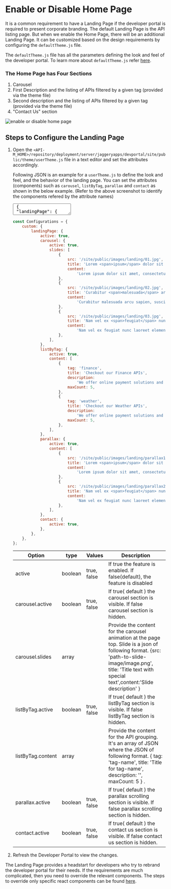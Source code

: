 # Enable or Disable Home Page

It is a common requirement to have a Landing Page if the developer portal is required to present corporate branding. The default Landing Page is the API listing page. But when we enable the Home Page, there will be an additional Landing Page. It can be customized based on the design requirements by configuring the `defaultTheme.js` file.

The `defaultTheme.js` file has all the parameters defining the look and feel of the developer portal. To learn more about `defaultTheme.js` refer [here]({{base_path}}/reference/customize-product/customizations/customizing-the-developer-portal/overriding-developer-portal-theme/#global-theming).

### The Home Page has Four Sections
1. Carousel
2. First Description and the listing of APIs filtered by a given tag (provided via the theme file)
3. Second description and the listing of APIs filtered by a given tag (provided via the theme file)
4. "Contact Us" section

 ![enable or disable home page]({{base_path}}/assets/img/learn/enable-or-disable-home-page.png) 

## Steps to Configure the Landing Page

1. Open the `<API-M_HOME>/repository/deployment/server/jaggeryapps/devportal/site/public/theme/userTheme.js` file in a text editor and set the attributes accordingly.

    Following JSON is an example for a `userTheme.js` to define the look and feel, and the behavior of the landing page. You can set the attributes (components) such as `carousel`, `listByTag`, `parallax` and `contact` as shown in the below example. (Refer to the above screenshot to identify the components refered by the attribute names)

    <div>
    <div class="jsonTreeOutput"></div>
    <textarea class="jsonTreeInput" data-level="2">
    {
    "landingPage": {
          "active": true,
          "carousel": {
            "active": true,
            "slides": [
              {
                "src": "/site/public/images/landing/01.jpg",
                "title": "Lorem <span>ipsum</span> dolor sit amet",
                "content": "Lorem ipsum dolor sit amet, consectetur adipiscing elit. Integer felis lacus, placerat vel condimentum in, porta a urna. Suspendisse dolor diam, vestibulum at molestie dapibus, semper eget ex. Morbi sit amet euismod tortor."
              },
              {
                "src": "/site/public/images/landing/02.jpg",
                "title": "Curabitur <span>malesuada</span> arcu sapien",
                "content": "Curabitur malesuada arcu sapien, suscipit egestas purus efficitur vitae. Etiam vulputate hendrerit venenatis. "
              },
              {
                "src": "/site/public/images/landing/03.jpg",
                "title": "Nam vel ex <span>feugiat</span> nunc laoreet",
                "content": "Nam vel ex feugiat nunc laoreet elementum. Duis sed nibh condimentum, posuere risus a, mollis diam. Vivamus ultricies, augue id pulvinar semper, mauris lorem bibendum urna, eget tincidunt quam ex ut diam."
              }
            ]
          },
          "listByTag": {
            "active": true,
            "content": [
              {
                "tag": "finance",
                "title": "Checkout our Finance APIs",
                "description": "We offers online payment solutions and has more than 123 million customers worldwide. The WSO2 Finane API makes powerful functionality available to developers by exposing various features of our platform. Functionality includes but is not limited to invoice management, transaction processing and account management.",
                "maxCount": 5
              },
              {
                "tag": "weather",
                "title": "Checkout our Weather APIs",
                "description": "We offers online payment solutions and has more than 123 million customers worldwide. The WSO2 Finane API makes powerful functionality available to developers by exposing various features of our platform. Functionality includes but is not limited to invoice management, transaction processing and account management.",
                "maxCount": 5
              }
            ]
          },
          "parallax": {
            "active": true,
            "content": [
              {
                "src": "/site/public/images/landing/parallax1.jpg",
                "title": "Lorem <span>ipsum</span> dolor sit amet",
                "content": "Lorem ipsum dolor sit amet, consectetur adipiscing elit. Integer felis lacus, placerat vel condimentum in, porta a urna. Suspendisse dolor diam, vestibulum at molestie dapibus, semper eget ex. Morbi sit amet euismod tortor."
              },
              {
                "src": "/site/public/images/landing/parallax2.jpg",
                "title": "Nam vel ex <span>feugiat</span> nunc laoreet",
                "content": "Nam vel ex feugiat nunc laoreet elementum. Duis sed nibh condimentum, posuere risus a, mollis diam. Vivamus ultricies, augue id pulvinar semper, mauris lorem bibendum urna, eget tincidunt quam ex ut diam."
              }
            ]
          },
          "contact": {
            "active": true
          }
        }}
    </textarea>
    </div>

    ``` js
    const Configurations = {
        custom: {
            landingPage: {
                active: true,
                carousel: {
                    active: true,
                    slides: [
                        {
                            src: '/site/public/images/landing/01.jpg',
                            title: 'Lorem <span>ipsum</span> dolor sit amet',
                            content:
                                'Lorem ipsum dolor sit amet, consectetur adipiscing elit. Integer felis lacus, placerat vel condimentum in, porta a urna. Suspendisse dolor diam, vestibulum at molestie dapibus, semper eget ex. Morbi sit amet euismod tortor.',
                        },
                        {
                            src: '/site/public/images/landing/02.jpg',
                            title: 'Curabitur <span>malesuada</span> arcu sapien',
                            content:
                                'Curabitur malesuada arcu sapien, suscipit egestas purus efficitur vitae. Etiam vulputate hendrerit venenatis. ',
                        },
                        {
                            src: '/site/public/images/landing/03.jpg',
                            title: 'Nam vel ex <span>feugiat</span> nunc laoreet',
                            content:
                                'Nam vel ex feugiat nunc laoreet elementum. Duis sed nibh condimentum, posuere risus a, mollis diam. Vivamus ultricies, augue id pulvinar semper, mauris lorem bibendum urna, eget tincidunt quam ex ut diam.',
                        },
                    ],
                },
                listByTag: {
                    active: true,
                    content: [
                        {
                            tag: 'finance',
                            title: 'Checkout our Finance APIs',
                            description:
                                'We offer online payment solutions and have more than 123 million customers worldwide. The WSO2 Finance API makes powerful functionality available to developers by exposing various features of our platform. Functionality includes but is not limited to invoice management, transaction processing, and account management.',
                            maxCount: 5,
                        },
                        {
                            tag: 'weather',
                            title: 'Checkout our Weather APIs',
                            description:
                                'We offer online payment solutions and have more than 123 million customers worldwide. The WSO2 Finance API makes powerful functionality available to developers by exposing various features of our platform. Functionality includes but is not limited to invoice management, transaction processing, and account management.',
                            maxCount: 5,
                        },
                    ],
                },
                parallax: {
                    active: true,
                    content: [
                        {
                            src: '/site/public/images/landing/parallax1.jpg',
                            title: 'Lorem <span>ipsum</span> dolor sit amet',
                            content:
                                'Lorem ipsum dolor sit amet, consectetur adipiscing elit. Integer felis lacus, placerat vel condimentum in, porta a urna. Suspendisse dolor diam, vestibulum at molestie dapibus, semper eget ex. Morbi sit amet euismod tortor.',
                        },
                        {
                            src: '/site/public/images/landing/parallax2.jpg',
                            title: 'Nam vel ex <span>feugiat</span> nunc laoreet',
                            content:
                                'Nam vel ex feugiat nunc laoreet elementum. Duis sed nibh condimentum, posuere risus a, mollis diam. Vivamus ultricies, augue id pulvinar semper, mauris lorem bibendum urna, eget tincidunt quam ex ut diam.',
                        },
                    ],
                },
                contact: {
                    active: true,
                },
            },
        },
    };

    ```

    | Option | type | Values | Description |
    | ------ | -- | ----------- | ----------- |
    | active | boolean | true, false | If true the feature is enabled. If false(default), the feature is disabled  |
    | carousel.active | boolean | true, false | If true( default ) the carousel section is visible. If false carousel section is hidden. |
    | carousel.slides | array | |  Provide the content for the carousel animation at the page top. Slide is a json of following format. {src: 'path-to-slide-image/image.png', title: 'Title text with <span>special text</span>',content:'Slide description' }  |
    | listByTag.active | boolean | true, false | If true( default ) the listByTag section is visible. If false listByTag section is hidden. |
    listByTag.content | array | | Provide the content for the API grouping. It's an array of JSON where the JSON of following format. { tag: 'tag-name', title: 'Title for tag-name', description: '', maxCount: 5 } .|
    | parallax.active | boolean | true, false | If true( default ) the parallax scrolling section is visible. If false parallax scrolling section is hidden. |
    | contact.active | boolean | true, false | If true( default ) the contact us section is visible. If false contact us section is hidden. |  

2. Refresh the Developer Portal to view the changes.  

The Landing Page provides a headstart for developers who try to rebrand the developer portal for their needs. If the requirements are much complicated, then you need to override the relevant components. The steps to override only specific react components can be found [here]({{base_path}}/reference/customize-product/customizations/advanced-ui-customization/).

